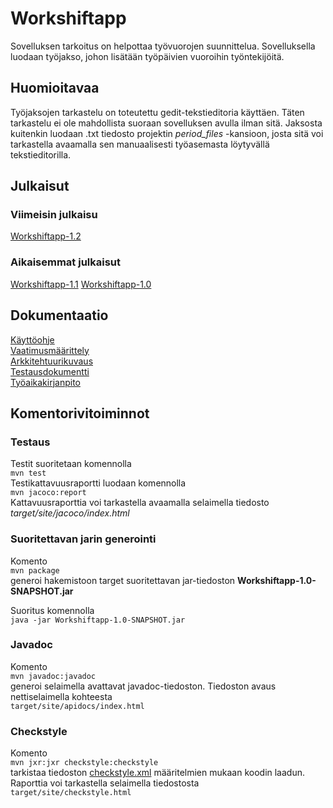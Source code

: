 # Workshiftapp
Sovelluksen tarkoitus on helpottaa työvuorojen suunnittelua. Sovelluksella luodaan työjakso, johon lisätään työpäivien vuoroihin työntekijöitä.

## Huomioitavaa

Työjaksojen tarkastelu on toteutettu gedit-tekstieditoria käyttäen. Täten tarkastelu ei ole mahdollista suoraan sovelluksen avulla ilman sitä. Jaksosta kuitenkin luodaan .txt tiedosto projektin _period_files_ -kansioon, josta sitä voi tarkastella avaamalla sen manuaalisesti työasemasta löytyvällä tekstieditorilla.

## Julkaisut

### Viimeisin julkaisu
[Workshiftapp-1.2](https://github.com/Jikke/Workshiftapp/releases/tag/viikko7)

### Aikaisemmat julkaisut
[Workshiftapp-1.1](https://github.com/Jikke/ot-harjoitustyo/releases/tag/viikko6)
[Workshiftapp-1.0](https://github.com/Jikke/ot-harjoitustyo/releases/tag/viikko5)

## Dokumentaatio
[Käyttöohje](https://github.com/Jikke/ot-harjoitustyo/blob/master/dokumentaatio/kayttoohje.md)\
[Vaatimusmäärittely](https://github.com/Jikke/ot-harjoitustyo/blob/master/dokumentaatio/vaatimusmaarittely.md)\
[Arkkitehtuurikuvaus](https://github.com/Jikke/ot-harjoitustyo/blob/master/dokumentaatio/arkkitehtuuri.md)\
[Testausdokumentti](https://github.com/Jikke/Workshiftapp/blob/master/dokumentaatio/testausdokumentti.md)\
[Työaikakirjanpito](https://github.com/Jikke/ot-harjoitustyo/blob/master/dokumentaatio/tyoaikataulukko.md)

## Komentorivitoiminnot
### Testaus
Testit suoritetaan komennolla \
```mvn test```\
Testikattavuusraportti luodaan komennolla\
```mvn jacoco:report```\
Kattavuusraporttia voi tarkastella avaamalla selaimella tiedosto _target/site/jacoco/index.html_

### Suoritettavan jarin generointi
Komento \
```mvn package```\
generoi hakemistoon target suoritettavan jar-tiedoston __Workshiftapp-1.0-SNAPSHOT.jar__ 

Suoritus komennolla \
```java -jar Workshiftapp-1.0-SNAPSHOT.jar```

### Javadoc

Komento \
```mvn javadoc:javadoc```\
generoi selaimella avattavat javadoc-tiedoston. Tiedoston avaus nettiselaimella kohteesta\
```target/site/apidocs/index.html```

### Checkstyle

Komento\
```mvn jxr:jxr checkstyle:checkstyle```\
tarkistaa tiedoston [checkstyle.xml](https://github.com/Jikke/Workshiftapp/blob/master/Workshiftapp/checkstyle.xml) määritelmien mukaan koodin laadun. Raporttia voi tarkastella selaimella tiedostosta\
```target/site/checkstyle.html```
